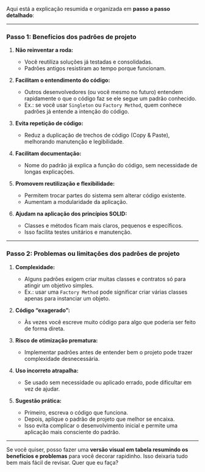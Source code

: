 Aqui está a explicação resumida e organizada em **passo a passo detalhado**:

---

### **Passo 1: Benefícios dos padrões de projeto**

1. **Não reinventar a roda:**

   * Você reutiliza soluções já testadas e consolidadas.
   * Padrões antigos resistiram ao tempo porque funcionam.

2. **Facilitam o entendimento do código:**

   * Outros desenvolvedores (ou você mesmo no futuro) entendem rapidamente o que o código faz se ele segue um padrão conhecido.
   * Ex.: se você usar `Singleton` ou `Factory Method`, quem conhece padrões já entende a intenção do código.

3. **Evita repetição de código:**

   * Reduz a duplicação de trechos de código (Copy & Paste), melhorando manutenção e legibilidade.

4. **Facilitam documentação:**

   * Nome do padrão já explica a função do código, sem necessidade de longas explicações.

5. **Promovem reutilização e flexibilidade:**

   * Permitem trocar partes do sistema sem alterar código existente.
   * Aumentam a modularidade da aplicação.

6. **Ajudam na aplicação dos princípios SOLID:**

   * Classes e métodos ficam mais claros, pequenos e específicos.
   * Isso facilita testes unitários e manutenção.

---

### **Passo 2: Problemas ou limitações dos padrões de projeto**

1. **Complexidade:**

   * Alguns padrões exigem criar muitas classes e contratos só para atingir um objetivo simples.
   * Ex.: usar uma `Factory Method` pode significar criar várias classes apenas para instanciar um objeto.

2. **Código “exagerado”:**

   * Às vezes você escreve muito código para algo que poderia ser feito de forma direta.

3. **Risco de otimização prematura:**

   * Implementar padrões antes de entender bem o projeto pode trazer complexidade desnecessária.

4. **Uso incorreto atrapalha:**

   * Se usado sem necessidade ou aplicado errado, pode dificultar em vez de ajudar.

5. **Sugestão prática:**

   * Primeiro, escreva o código que funciona.
   * Depois, aplique o padrão de projeto que melhor se encaixa.
   * Isso evita complicar o desenvolvimento inicial e permite uma aplicação mais consciente do padrão.

---

Se você quiser, posso fazer uma **versão visual em tabela resumindo os benefícios e problemas** para você decorar rapidinho. Isso deixaria tudo bem mais fácil de revisar. Quer que eu faça?
